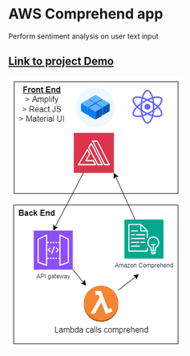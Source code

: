 # AWS Comprehend app

Perform sentiment analysis on user text input

## [Link to project Demo](https://main.dc8ki2t0xlkll.amplifyapp.com/)

![Architecture](AmazonComprehend.drawio.png)